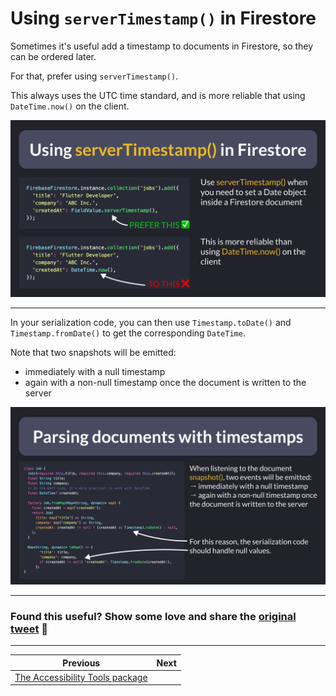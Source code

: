 # Using `serverTimestamp()` in Firestore

Sometimes it's useful add a timestamp to documents in Firestore, so they can be ordered later.

For that, prefer using `serverTimestamp()`.

This always uses the UTC time standard, and is more reliable that using `DateTime.now()` on the client.

![](089.1.png)

---

In your serialization code, you can then use `Timestamp.toDate()` and `Timestamp.fromDate()` to get the corresponding `DateTime`.

Note that two snapshots will be emitted:
- immediately with a null timestamp
- again with a non-null timestamp once the document is written to the server

![](089.2.png)

---

### Found this useful? Show some love and share the [original tweet](https://twitter.com/biz84/status/1615261153462030336) 🙏

---

| Previous | Next |
| -------- | ---- |
| [The Accessibility Tools package](../0088-list-single/index.md) |  |